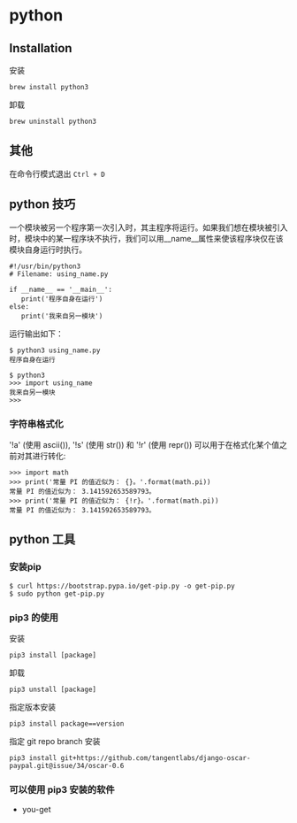 # python

## Installation

安装

	brew install python3

卸载

	brew uninstall python3

## 其他

在命令行模式退出 `Ctrl + D`

## python 技巧

一个模块被另一个程序第一次引入时，其主程序将运行。如果我们想在模块被引入时，模块中的某一程序块不执行，我们可以用__name__属性来使该程序块仅在该模块自身运行时执行。

	#!/usr/bin/python3
	# Filename: using_name.py
	
	if __name__ == '__main__':
	   print('程序自身在运行')
	else:
	   print('我来自另一模块')

运行输出如下：

	$ python3 using_name.py
	程序自身在运行
	
	$ python3
	>>> import using_name
	我来自另一模块
	>>>

### 字符串格式化

'!a' (使用 ascii()), '!s' (使用 str()) 和 '!r' (使用 repr()) 可以用于在格式化某个值之前对其进行转化:

	>>> import math
	>>> print('常量 PI 的值近似为： {}。'.format(math.pi))
	常量 PI 的值近似为： 3.141592653589793。
	>>> print('常量 PI 的值近似为： {!r}。'.format(math.pi))
	常量 PI 的值近似为： 3.141592653589793。

## python 工具

### 安装pip

```
$ curl https://bootstrap.pypa.io/get-pip.py -o get-pip.py
$ sudo python get-pip.py
```
	
### pip3 的使用

安装

	pip3 install [package]
	
卸载

	pip3 unstall [package]
	
指定版本安装

	pip3 install package==version
	
指定 git repo branch 安装

	pip3 install git+https://github.com/tangentlabs/django-oscar-paypal.git@issue/34/oscar-0.6

### 可以使用 pip3 安装的软件

* you-get
